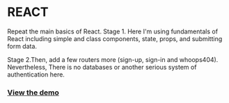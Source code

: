 #  REACT 

Repeat the main basics of React.
Stage 1. Here I'm using fundamentals of React including simple and class components, state, props, and submitting form data.

Stage 2.Then, add a few routers more (sign-up, sign-in and whoops404). Nevertheless, There is no databases or another serious system of authentication here.


### [View the demo](https://Rus203.github.io/react-basics/)